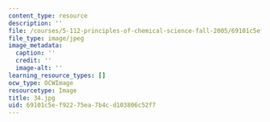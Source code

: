 ```yaml
---
content_type: resource
description: ''
file: /courses/5-112-principles-of-chemical-science-fall-2005/69101c5ef92275ea7b4cd103806c52f7_34.jpg
file_type: image/jpeg
image_metadata:
  caption: ''
  credit: ''
  image-alt: ''
learning_resource_types: []
ocw_type: OCWImage
resourcetype: Image
title: 34.jpg
uid: 69101c5e-f922-75ea-7b4c-d103806c52f7
---
```

